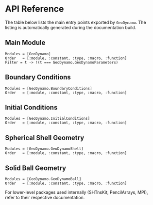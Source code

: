 # API Reference

The table below lists the main entry points exported by `GeoDynamo`. The listing is automatically generated during the documentation build.

## Main Module

```@autodocs
Modules = [GeoDynamo]
Order   = [:module, :constant, :type, :macro, :function]
Filter = t -> !(t === GeoDynamo.GeoDynamoParameters)
```

## Boundary Conditions

```@autodocs
Modules = [GeoDynamo.BoundaryConditions]
Order   = [:module, :constant, :type, :macro, :function]
```

## Initial Conditions

```@autodocs
Modules = [GeoDynamo.InitialConditions]
Order   = [:module, :constant, :type, :macro, :function]
```

## Spherical Shell Geometry

```@autodocs
Modules = [GeoDynamo.GeoDynamoShell]
Order   = [:module, :constant, :type, :macro, :function]
```

## Solid Ball Geometry

```@autodocs
Modules = [GeoDynamo.GeoDynamoBall]
Order   = [:module, :constant, :type, :macro, :function]
```

For lower-level packages used internally (SHTnsKit, PencilArrays, MPI), refer to their respective documentation.
